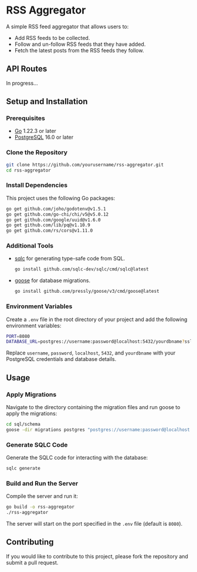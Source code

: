# RSS Aggregator

A simple RSS feed aggregator that allows users to:

- Add RSS feeds to be collected.
- Follow and un-follow RSS feeds that they have added.
- Fetch the latest posts from the RSS feeds they follow.

## API Routes

In progress...

## Setup and Installation

### Prerequisites

- [Go](https://golang.org/doc/install) 1.22.3 or later
- [PostgreSQL](https://www.postgresql.org/download/) 16.0 or later

### Clone the Repository

```bash
git clone https://github.com/yourusername/rss-aggregator.git
cd rss-aggregator
```

### Install Dependencies

This project uses the following Go packages:

```bash
go get github.com/joho/godotenv@v1.5.1
go get github.com/go-chi/chi/v5@v5.0.12
go get github.com/google/uuid@v1.6.0
go get github.com/lib/pq@v1.10.9
go get github.com/rs/cors@v1.11.0
```

### Additional Tools

- [sqlc](https://github.com/sqlc-dev/sqlc) for generating type-safe code from SQL.

  ```bash
  go install github.com/sqlc-dev/sqlc/cmd/sqlc@latest
  ```

- [goose](https://github.com/pressly/goose) for database migrations.

  ```bash
  go install github.com/pressly/goose/v3/cmd/goose@latest
  ```

### Environment Variables

Create a `.env` file in the root directory of your project and add the following environment variables:

```bash
PORT=8080
DATABASE_URL=postgres://username:password@localhost:5432/yourdbname?sslmode=disable
```

Replace `username`, `password`, `localhost`, `5432`, and `yourdbname` with your PostgreSQL credentials and database details.

## Usage

### Apply Migrations

Navigate to the directory containing the migration files and run goose to apply the migrations:

```bash
cd sql/schema
goose -dir migrations postgres "postgres://username:password@localhost:5432/yourdbname?sslmode=disable" up
```

### Generate SQLC Code

Generate the SQLC code for interacting with the database:

```bash
sqlc generate
```

### Build and Run the Server

Compile the server and run it:

```bash
go build -o rss-aggregator
./rss-aggregator
```

The server will start on the port specified in the `.env` file (default is `8080`).

## Contributing

If you would like to contribute to this project, please fork the repository and submit a pull request.
